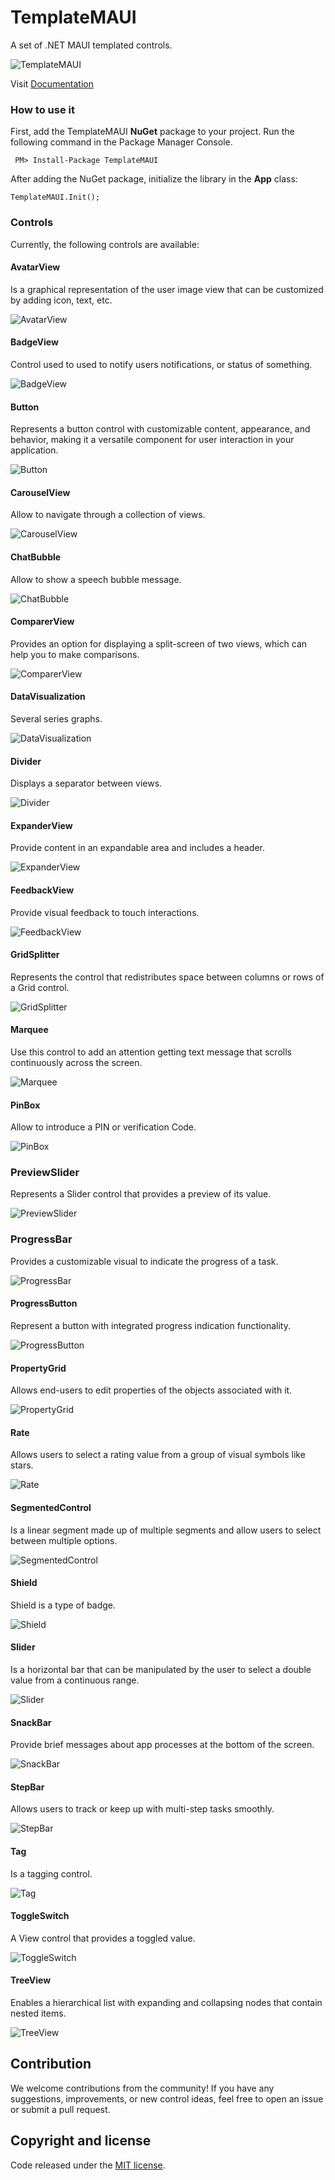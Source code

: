 # TemplateMAUI

A set of .NET MAUI templated controls.

![TemplateMAUI](https://raw.githubusercontent.com/jsuarezruiz/TemplateMAUI/main/images/templatemaui-promo.png)

Visit [Documentation](https://jsuarezruiz.github.io/TemplateMAUI/)

### How to use it

 First, add the TemplateMAUI **NuGet** package to your project. Run the following command in the Package Manager Console.

```
 PM> Install-Package TemplateMAUI
``` 

After adding the NuGet package, initialize the library in the **App** class:

```
TemplateMAUI.Init();
``` 

### Controls 

Currently, the following controls are available:

#### AvatarView

Is a graphical representation of the user image view that can be customized by adding icon, text, etc.

![AvatarView](https://raw.githubusercontent.com/jsuarezruiz/TemplateMAUI/main/images/avatarview.png)

#### BadgeView

Control used to  used to notify users notifications, or status of something.

![BadgeView](https://raw.githubusercontent.com/jsuarezruiz/TemplateMAUI/main/images/badgeview.png)

#### Button

Represents a button control with customizable content, appearance, and behavior, making it a versatile component for user interaction in your application.

![Button](https://raw.githubusercontent.com/jsuarezruiz/TemplateMAUI/main/images/button.png)

#### CarouselView

Allow to navigate through a collection of views.

![CarouselView](https://raw.githubusercontent.com/jsuarezruiz/TemplateMAUI/main/images/carouselview.png)

#### ChatBubble

Allow to show a speech bubble message.

![ChatBubble](https://raw.githubusercontent.com/jsuarezruiz/TemplateMAUI/main/images/chatbubble.png)

#### ComparerView
 
Provides an option for displaying a split-screen of two views, which can help you to make comparisons.

![ComparerView](https://raw.githubusercontent.com/jsuarezruiz/TemplateMAUI/main/images/comparerview.png)

#### DataVisualization

Several series graphs.

![DataVisualization](https://raw.githubusercontent.com/jsuarezruiz/TemplateMAUI/main/images/datavisualization.png)

#### Divider

Displays a separator between views.

![Divider](https://raw.githubusercontent.com/jsuarezruiz/TemplateMAUI/main/images/divider.png)

#### ExpanderView

Provide content in an expandable area and includes a header.

![ExpanderView](https://raw.githubusercontent.com/jsuarezruiz/TemplateMAUI/main/images/expanderview.gif)

#### FeedbackView

Provide visual feedback to touch interactions.

![FeedbackView](https://raw.githubusercontent.com/jsuarezruiz/TemplateMAUI/main/images/feedbackview.gif)

#### GridSplitter

Represents the control that redistributes space between columns or rows of a Grid control.

![GridSplitter](https://raw.githubusercontent.com/jsuarezruiz/TemplateMAUI/main/images/gridsplitter.png)

#### Marquee

Use this control to add an attention getting text message that scrolls continuously across the screen.

![Marquee](https://raw.githubusercontent.com/jsuarezruiz/TemplateMAUI/main/images/marquee.png)

#### PinBox

Allow to introduce a PIN or verification Code.

![PinBox](https://raw.githubusercontent.com/jsuarezruiz/TemplateMAUI/main/images/pinbox.png)

### PreviewSlider

Represents a Slider control that provides a preview of its value.

![PreviewSlider](https://raw.githubusercontent.com/jsuarezruiz/TemplateMAUI/main/images/previewslider.gif)

### ProgressBar

Provides a customizable visual to indicate the progress of a task.

![ProgressBar](https://raw.githubusercontent.com/jsuarezruiz/TemplateMAUI/main/images/progressbar.png)

#### ProgressButton

Represent a button with integrated progress indication functionality.

![ProgressButton](https://raw.githubusercontent.com/jsuarezruiz/TemplateMAUI/main/images/progressbutton.gif)

#### PropertyGrid

Allows end-users to edit properties of the objects associated with it.

![PropertyGrid](https://raw.githubusercontent.com/jsuarezruiz/TemplateMAUI/main/images/propertygrid.png)

#### Rate

Allows users to select a rating value from a group of visual symbols like stars.

![Rate](https://raw.githubusercontent.com/jsuarezruiz/TemplateMAUI/main/images/rate.png)

#### SegmentedControl

Is a linear segment made up of multiple segments and allow users to select between multiple options.

![SegmentedControl](https://raw.githubusercontent.com/jsuarezruiz/TemplateMAUI/main/images/segmentedcontrol.png)

#### Shield

Shield is a type of badge.

![Shield](https://raw.githubusercontent.com/jsuarezruiz/TemplateMAUI/main/images/shield.png)

#### Slider

Is a horizontal bar that can be manipulated by the user to select a double value from a continuous range.

![Slider](https://raw.githubusercontent.com/jsuarezruiz/TemplateMAUI/main/images/slider.png)

#### SnackBar

Provide brief messages about app processes at the bottom of the screen.

![SnackBar](https://raw.githubusercontent.com/jsuarezruiz/TemplateMAUI/main/images/snackbar.gif)

#### StepBar

Allows users to track or keep up with multi-step tasks smoothly.

![StepBar](https://raw.githubusercontent.com/jsuarezruiz/TemplateMAUI/main/images/stepbar.png)

#### Tag

Is a tagging control.

![Tag](https://raw.githubusercontent.com/jsuarezruiz/TemplateMAUI/main/images/tag.png)

#### ToggleSwitch

A View control that provides a toggled value.

![ToggleSwitch](https://raw.githubusercontent.com/jsuarezruiz/TemplateMAUI/main/images/toggleswitch.png)

#### TreeView

Enables a hierarchical list with expanding and collapsing nodes that contain nested items.

![TreeView](https://raw.githubusercontent.com/jsuarezruiz/TemplateMAUI/main/images/treeview.png)

## Contribution

We welcome contributions from the community! If you have any suggestions, improvements, or new control ideas, feel free to open an issue or submit a pull request.

## Copyright and license

Code released under the [MIT license](https://opensource.org/licenses/MIT).